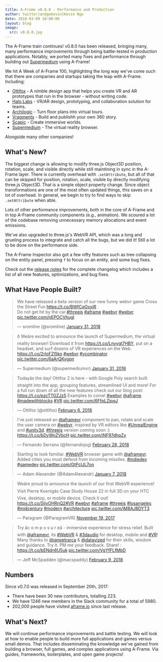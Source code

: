 ```yaml
---
title: A-Frame v0.8.0 - Performance and Production
author: twitter|andgokevin|Kevin Ngo
date: 2018-03-09 10:00:00
layout: blog
image:
  src: v0.8.0.jpg
---
```


The A-Frame train continues! v0.8.0 has been released, bringing many, many
performance improvements through being battle-tested in production
applications. Notably, we ported many fixes and performance through building
out [Supermedium](http://store.steampowered.com/app/803010/Supermedium/) using
A-Frame!

We hit A Week of A-Frame 100, highlighting the long way we've come such that
there are companies and startups taking the leap with A-Frame. Including:

- [Ottifox](https://ottifox.com/) - A nimble design app that helps you create VR and AR prototypes that run in the browser - without writing code.
- [Halo Labs](https://www.halolabs.io/) - VR/AR design, prototyping, and collaboration solution for teams.
- [Archilogic](https://spaces.archilogic.com/explore) - Turn floor plans into virtual tours.
- [Vragments](https://getfader.com/) - Build and publishh your own 360 story.
- [Scapic](https://scapic.com/) - Create immersive worlds.
- [Supermedium](https://supermedium.com/) - The virtual reality browser.

Alongside many other companies!

## What's New?

The biggest change is allowing to modify three.js Object3D position, rotation,
scale, and visible directly while still maintining in sync in the A-Frame
layer. There is currently overhead with `.setAttribute`, but all of that can be
skipped for position, rotation, scale, visible by directly modifying three.js
Object3D. That is a simple object property change. Since object transformations
are one of the most often updated things, this saves on a lot of overhead. In
general, we begin to try to find ways to skip `.setAttribute` when able.

Lots of other performance improvements, both in the core of A-Frame and in top
A-Frame community components (e.g., animation). We scoured a lot of the
codebase removing unnecessary memory allocations and event emissions.

We've also upgraded to three.js's WebVR API, which was a long and grueling
process to integrate and catch all the bugs, but we did it! Still a lot to be
done on the performance side.

The A-Frame Inspector also got a few nifty features such as tree collapsing on
the entity panel, pressing `f` to focus on an entity, and some bug fixes.

[releasenotes]: https://github.com/aframevr/aframe/releases/tag/v0.8.0

Check out the [release notes][releasenotes] for the complete changelog which
includes a list of all new features, optimizations, and bug fixes.

<!-- more -->

## What Have People Built?

<script async src="//platform.twitter.com/widgets.js" charset="utf-8"></script>

<div class="tweets">
<blockquote class="twitter-tweet" data-lang="en"><p lang="en" dir="ltr">We have released a beta version of our new funny webvr game Cross the Street Fun <a href="https://t.co/BWfCqOxxiR">https://t.co/BWfCqOxxiR</a> .<br>Do not get hit by the car.<a href="https://twitter.com/hashtag/threejs?src=hash&amp;ref_src=twsrc%5Etfw">#threejs</a> <a href="https://twitter.com/hashtag/aframe?src=hash&amp;ref_src=twsrc%5Etfw">#aframe</a> <a href="https://twitter.com/hashtag/webvr?src=hash&amp;ref_src=twsrc%5Etfw">#webvr</a> <a href="https://twitter.com/hashtag/webxr?src=hash&amp;ref_src=twsrc%5Etfw">#webxr</a> <a href="https://t.co/nEPOCVhugl">pic.twitter.com/nEPOCVhugl</a></p>&mdash; sromline (@sromline) <a href="https://twitter.com/sromline/status/958793852139331584?ref_src=twsrc%5Etfw">January 31, 2018</a></blockquote>

<blockquote class="twitter-tweet" data-lang="en"><p lang="en" dir="ltr">ð Weâre excited to announce the launch of Supermedium, the virtual reality browser! Download it from <a href="https://t.co/Lnyvgt7HBY">https://t.co/Lnyvgt7HBY</a>, put on a headset, and surf dozens of VR experiences on the Web. <a href="https://t.co/2rloFZl5ko">https://t.co/2rloFZl5ko</a> <a href="https://twitter.com/hashtag/webvr?src=hash&amp;ref_src=twsrc%5Etfw">#webvr</a> <a href="https://twitter.com/hashtag/ycombinator?src=hash&amp;ref_src=twsrc%5Etfw">#ycombinator</a> <a href="https://t.co/6aArQKvgpn">pic.twitter.com/6aArQKvgpn</a></p>&mdash; Supermedium (@supermediumvr) <a href="https://twitter.com/supermediumvr/status/958799213877370880?ref_src=twsrc%5Etfw">January 31, 2018</a></blockquote>

<blockquote class="twitter-tweet" data-lang="en"><p lang="en" dir="ltr">Todayâs the day! Ottifox 2 is here - with Google Poly search built straight into the app, grouping features, streamlined UI and more! For a full run down of all the new features check out our blog post: <a href="https://t.co/pzcTTGZJz5">https://t.co/pzcTTGZJz5</a> Examples to come! <a href="https://twitter.com/hashtag/webvr?src=hash&amp;ref_src=twsrc%5Etfw">#webvr</a> <a href="https://twitter.com/aframe?ref_src=twsrc%5Etfw">@aframe</a> <a href="https://twitter.com/hashtag/madewithblocks?src=hash&amp;ref_src=twsrc%5Etfw">#madewithblocks</a> <a href="https://twitter.com/hashtag/VR?src=hash&amp;ref_src=twsrc%5Etfw">#VR</a> <a href="https://t.co/6FfpLZjpqJ">pic.twitter.com/6FfpLZjpqJ</a></p>&mdash; Ottifox (@ottifox) <a href="https://twitter.com/ottifox/status/960994033169448966?ref_src=twsrc%5Etfw">February 6, 2018</a></blockquote>

<blockquote class="twitter-tweet" data-lang="en"><p lang="en" dir="ltr">I&#39;ve just released an <a href="https://twitter.com/aframevr?ref_src=twsrc%5Etfw">@aframevr</a> component to pan, rotate and scale the user camera on <a href="https://twitter.com/hashtag/webvr?src=hash&amp;ref_src=twsrc%5Etfw">#webvr</a>, inspired by VR editors like <a href="https://twitter.com/hashtag/UnrealEngine?src=hash&amp;ref_src=twsrc%5Etfw">#UnrealEngine</a> and <a href="https://twitter.com/hashtag/unity3d?src=hash&amp;ref_src=twsrc%5Etfw">#unity3d</a>. <a href="https://twitter.com/hashtag/threejs?src=hash&amp;ref_src=twsrc%5Etfw">#threejs</a> version coming soon :) <a href="https://t.co/bDyWnZVbcH">https://t.co/bDyWnZVbcH</a> <a href="https://t.co/iNF97dhpZy">pic.twitter.com/iNF97dhpZy</a></p>&mdash; Fernando Serrano (@fernandojsg) <a href="https://twitter.com/fernandojsg/status/968839714445975553?ref_src=twsrc%5Etfw">February 28, 2018</a></blockquote>

<blockquote class="twitter-tweet" data-lang="en"><p lang="en" dir="ltr">Starting to look familiar. <a href="https://twitter.com/hashtag/WebVR?src=hash&amp;ref_src=twsrc%5Etfw">#WebVR</a> browser game with <a href="https://twitter.com/aframevr?ref_src=twsrc%5Etfw">@aframevr</a>. Added cities you must defend from incoming missiles. <a href="https://twitter.com/hashtag/indiedev?src=hash&amp;ref_src=twsrc%5Etfw">#indiedev</a> <a href="https://twitter.com/hashtag/gamedev?src=hash&amp;ref_src=twsrc%5Etfw">#gamedev</a> <a href="https://t.co/GtPcIJL7on">pic.twitter.com/GtPcIJL7on</a></p>&mdash; Adam Alexander (@AdamAlexandr) <a href="https://twitter.com/AdamAlexandr/status/950126707033309184?ref_src=twsrc%5Etfw">January 7, 2018</a></blockquote>

<blockquote class="twitter-tweet" data-lang="en"><p lang="en" dir="ltr">Weâre proud to announce the launch of our first WebVR experience! Visit Pierre Koenigâs Case Study House 22 in full 3D on your HTC Vive, desktop, or mobile device. Check it out! <a href="https://t.co/SljvOHRnQ2">https://t.co/SljvOHRnQ2</a><a href="https://twitter.com/hashtag/VR?src=hash&amp;ref_src=twsrc%5Etfw">#VR</a> <a href="https://twitter.com/hashtag/webvr?src=hash&amp;ref_src=twsrc%5Etfw">#webvr</a> <a href="https://twitter.com/hashtag/aframe?src=hash&amp;ref_src=twsrc%5Etfw">#aframe</a> <a href="https://twitter.com/hashtag/threejs?src=hash&amp;ref_src=twsrc%5Etfw">#threejs</a> <a href="https://twitter.com/hashtag/losangeles?src=hash&amp;ref_src=twsrc%5Etfw">#losangeles</a> <a href="https://twitter.com/hashtag/midcentury?src=hash&amp;ref_src=twsrc%5Etfw">#midcentury</a> <a href="https://twitter.com/hashtag/modern?src=hash&amp;ref_src=twsrc%5Etfw">#modern</a> <a href="https://twitter.com/hashtag/architecture?src=hash&amp;ref_src=twsrc%5Etfw">#architecture</a> <a href="https://t.co/iM8AJ8DYT3">pic.twitter.com/iM8AJ8DYT3</a></p>&mdash; Paragram (@ParagramVR) <a href="https://twitter.com/ParagramVR/status/932070709983145985?ref_src=twsrc%5Etfw">November 19, 2017</a></blockquote>


<blockquote class="twitter-tweet" data-lang="en"><p lang="en" dir="ltr">Try âc o m p o s u r eâ - immersive experience for stress relief. Built with <a href="https://twitter.com/aframevr?ref_src=twsrc%5Etfw">@aframevr</a>, its <a href="https://twitter.com/hashtag/WebVR?src=hash&amp;ref_src=twsrc%5Etfw">#WebVR</a> &amp; <a href="https://twitter.com/hashtag/3daudio?src=hash&amp;ref_src=twsrc%5Etfw">#3daudio</a> for desktop, mobile and <a href="https://twitter.com/hashtag/VR?src=hash&amp;ref_src=twsrc%5Etfw">#VR</a>! Many thanks to <a href="https://twitter.com/ianpetrarca?ref_src=twsrc%5Etfw">@ianpetrarca</a> &amp; <a href="https://twitter.com/datavized?ref_src=twsrc%5Etfw">@datavized</a> for their skills, wisdom and guidance. Try it. PM me your feedback. Share! : <a href="https://t.co/bENdn6U5uk">https://t.co/bENdn6U5uk</a> <a href="https://t.co/VgYfFLfMbD">pic.twitter.com/VgYfFLfMbD</a></p>&mdash; Jeff McSpadden (@macspaddy) <a href="https://twitter.com/macspaddy/status/962108600465395712?ref_src=twsrc%5Etfw">February 9, 2018</a></blockquote>
</div>

## Numbers

Since v0.7.0 was released in September 20th, 2017:

- There have been 30 new contributors, totalling 223.
- We have 1246 new members in the Slack community for a total of 5980.
- 202,000 people have visited [aframe.io](https://aframe.io) since last release.

## What's Next?

We will continue performance improvements and battle testing. We will look at
how to enable people to build more full applications and games versus small
demos.  That includes disseminating the knowledge we've gained from building a
browser, full games, and complex applications using A-Frame. Via guides,
frameworks, boilerplates, and open game projects!
